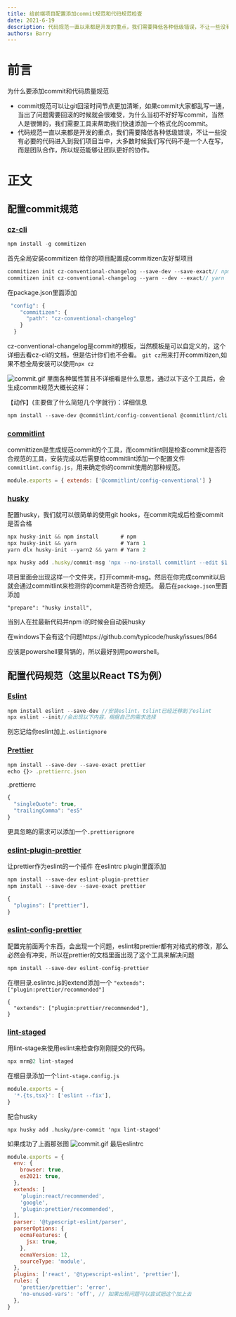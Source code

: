 ```yaml
---
title: 给前端项目配置添加commit规范和代码规范检查
date: 2021-6-19
description: 代码规范一直以来都是开发的重点，我们需要降低各种低级错误，不让一些没有必要的代码进入到我们项目当中，大多数时候我们写代码不是一个人在写，而是团队合作，所以规范能够让团队更好的协作。
authors: Barry
---
```


# 前言
为什么要添加commit和代码质量规范
- commit规范可以让git回滚时间节点更加清晰，如果commit大家都乱写一通，当出了问题需要回滚的时候就会很难受，为什么当初不好好写commit，当然人是很懒的，我们需要工具来帮助我们快速添加一个格式化的commit。
- 代码规范一直以来都是开发的重点，我们需要降低各种低级错误，不让一些没有必要的代码进入到我们项目当中，大多数时候我们写代码不是一个人在写，而是团队合作，所以规范能够让团队更好的协作。
<!--truncate-->
# 正文
## 配置commit规范
### [cz-cli](https://github.com/commitizen/cz-cli) 

```js
npm install -g commitizen
```
首先全局安装commitizen
给你的项目配置成commitizen友好型项目

```js
commitizen init cz-conventional-changelog --save-dev --save-exact// npm
commitizen init cz-conventional-changelog --yarn --dev --exact// yarn
```

在package.json里面添加

```js
 "config": {
    "commitizen": {
      "path": "cz-conventional-changelog"
    }
  }
```

cz-conventional-changelog是commit的模板，当然模板是可以自定义的，这个详细去看cz-cli的文档，但是估计你们也不会看。
`git cz`用来打开commitizen,如果不想全局安装可以使用`npx cz`

![commit.gif](https://p3-juejin.byteimg.com/tos-cn-i-k3u1fbpfcp/9f10c7cc06214d0e8ac374608e60ba2f~tplv-k3u1fbpfcp-watermark.image)
里面各种属性暂且不详细看是什么意思，通过以下这个工具后，会生成commit规范大概长这样：

【动作】(主要做了什么简短几个字就行)：详细信息

```js
npm install --save-dev @commitlint/config-conventional @commitlint/cli
```
###  [commitlint](https://github.com/conventional-changelog/commitlint)
committizen是生成规范commit的个工具，而commitlint则是检查commit是否符合规范的工具，安装完成以后需要给commitlint添加一个配置文件`commitlint.config.js`，用来确定你的commit使用的那种规范。

```js
module.exports = { extends: ['@commitlint/config-conventional'] }
```



### [husky ](https://github.com/typicode/husky)
配置husky，我们就可以很简单的使用git hooks，在commit完成后检查commit是否合格

```js
npx husky-init && npm install       # npm
npx husky-init && yarn              # Yarn 1
yarn dlx husky-init --yarn2 && yarn # Yarn 2

npx husky add .husky/commit-msg 'npx --no-install commitlint --edit $1'
```

项目里面会出现这样一个文件夹，打开commit-msg。然后在你完成commit以后就会通过commitlint来检测你的commit是否符合规范。
最后在`package.json`里面添加

`"prepare": "husky install",`

当别人在拉最新代码并npm i的时候会自动装husky

在windows下会有这个问题https://github.com/typicode/husky/issues/864

应该是powershell要背锅的，所以最好别用powershell。
## 配置代码规范（这里以React TS为例）
### [Eslint](https://eslint.org/docs/user-guide/getting-started)

```js
npm install eslint --save-dev //安装eslint，tslint已经迁移到了eslint
npx eslint --init//会出现以下内容，根据自己的需求选择
```


别忘记给你eslint加上`.eslintignore`

### [Prettier](https://prettier.io/docs/en/install.html)

```js
npm install --save-dev --save-exact prettier
echo {}> .prettierrc.json
```

.prettierrc

```js
{
  "singleQuote": true,
  "trailingComma": "es5"
}
```
更具忽略的需求可以添加一个`.prettierignore`

### [eslint-plugin-prettier](https://github.com/prettier/eslint-plugin-prettier)
让prettier作为eslint的一个插件
在eslintrc plugin里面添加
```js
npm install --save-dev eslint-plugin-prettier
npm install --save-dev --save-exact prettier
```
```js
{
  "plugins": ["prettier"],
}
```

### [eslint-config-prettier](https://github.com/prettier/eslint-config-prettier)
配置完前面两个东西，会出现一个问题，eslint和prettier都有对格式的修改，那么必然会有冲突，所以在prettier的文档里面出现了这个工具来解决问题


```js
npm install --save-dev eslint-config-prettier
```
在根目录.eslintrc.js的extend添加一个 `"extends": ["plugin:prettier/recommended"]`

```
{
  "extends": ["plugin:prettier/recommended"],
}
```

### [lint-staged](https://github.com/okonet/lint-staged)
用lint-stage来使用eslint来检查你刚刚提交的代码。

```js
npx mrm@2 lint-staged
```
在根目录添加一个`lint-stage.config.js`

```js
module.exports = {
  '*.{ts,tsx}': ['eslint --fix'],
}
```
配合husky
```
npx husky add .husky/pre-commit 'npx lint-staged'
```
如果成功了上面那张图
![commit.gif](https://p3-juejin.byteimg.com/tos-cn-i-k3u1fbpfcp/9f10c7cc06214d0e8ac374608e60ba2f~tplv-k3u1fbpfcp-watermark.image)
最后eslintrc

```js
module.exports = {
  env: {
    browser: true,
    es2021: true,
  },
  extends: [
    'plugin:react/recommended',
    'google',
    'plugin:prettier/recommended',
  ],
  parser: '@typescript-eslint/parser',
  parserOptions: {
    ecmaFeatures: {
      jsx: true,
    },
    ecmaVersion: 12,
    sourceType: 'module',
  },
  plugins: ['react', '@typescript-eslint', 'prettier'],
  rules: {
    'prettier/prettier': 'error',
    'no-unused-vars': 'off', // 如果出现问题可以尝试把这个加上去
  },
}
```


